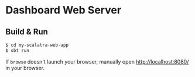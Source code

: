 # Dashboard Web Server #

## Build & Run ##

```sh
$ cd my-scalatra-web-app
$ sbt run
```

If `browse` doesn't launch your browser, manually open [http://localhost:8080/](http://localhost:8080/) in your browser.
